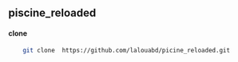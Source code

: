 ## piscine_reloaded
#### clone
```bash
	git clone  https://github.com/lalouabd/picine_reloaded.git
```

